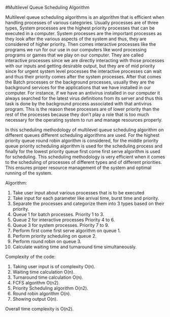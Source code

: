 #Multilevel Queue Scheduling Algorithm

Multilevel queue scheduling algorithms is an algorithm that is efficient when handling processes of various categories. Usually processes are of three types, System processes are the highest priority processes that can be executed in a computer. System processes are the important processes as they look after the various aspects of the system and thus, they are considered of higher priority. Then comes interactive processes like the programs we run for our use in our computers like word processing programs or games that we play on our computer. They are called interactive processes since we are directly interacting with those processes with our inputs and getting desirable output, but they are of mid priority since for urgent system level processes the interactive processes can wait and thus their priority comes after the system processes. After that comes the Batch processes or the background processes, usually they are the background services for the applications that we have installed in our computer. For instance, if we have an antivirus installed in our computer it always searched for the latest virus definitions from its server and thus this task is done by the background process associated with that antivirus program. This is the reason these processes are of lower priority than the rest of the processes because they don’t play a role that is too much necessary for the operating system to run and manage resources properly.
 
In this scheduling methodology of multilevel queue scheduling algorithm on different queues different scheduling algorithms are used. For the highest priority queue round robin algorithm is considered, for the middle priority queue priority scheduling algorithm is used for the scheduling process and finally for the lowest priority queue first come first serve algorithm is used for scheduling. This scheduling methodology is very efficient when it comes to the scheduling of processes of different types and of different priorities. This ensures proper resource management of the system and optimal running of the system.

Algorithm:
1.	Take user input about various processes that is to be executed 
2.	Take input for each parameter like arrival time, burst time and priority.
3.	Separate the processes and categorize them into 3 types based on their priority.
4.	Queue 1 for batch processes. Priority 1 to 3.
5.	Queue 2 for interactive processes Priority 4 to 6.
6.	Queue 3 for system processes. Priority 7 to 9.
7.	Perform first come first serve algorithm on queue 1.
8.	Perform priority scheduling on queue 2.
9.	Perform round robin on queue 3.
10.	Calculate waiting time and turnaround time simultaneously.

Complexity of the code:
1.	Taking user input is of complexity O(n).
2.	Waiting time calculation O(n).
3.	Turnaround time calculation O(n).
4.	FCFS algorithm O(n2).
5.	Priority Scheduling algorithm O(n2).
6.	Round robin algorithm O(n).
7.	Showing output O(n).

Overall time complexity is O(n2).
